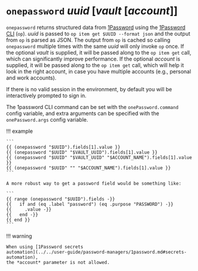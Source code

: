 # `onepassword` *uuid* [*vault* [*account*]]

`onepassword` returns structured data from [1Password](https://1password.com/)
using the [1Password
CLI](https://support.1password.com/command-line-getting-started/) (`op`).
*uuid* is passed to `op item get $UUID --format json` and the output from `op`
is parsed as JSON. The output from `op` is cached so calling `onepassword`
multiple times with the same *uuid* will only invoke `op` once. If the optional
*vault* is supplied, it will be passed along to the `op item get` call,
which can significantly improve performance. If the optional *account* is
supplied, it will be passed along to the `op item get` call, which will help it
look in the right account, in case you have multiple accounts (e.g., personal
and work accounts).

If there is no valid session in the environment, by default you will be
interactively prompted to sign in.

The 1password CLI command can be set with the `onePassword.command` config
variable, and extra arguments can be specified with the `onePassword.args`
config variable.

!!! example

    ```
    {{ (onepassword "$UUID").fields[1].value }}
    {{ (onepassword "$UUID" "$VAULT_UUID").fields[1].value }}
    {{ (onepassword "$UUID" "$VAULT_UUID" "$ACCOUNT_NAME").fields[1].value }}
    {{ (onepassword "$UUID" "" "$ACCOUNT_NAME").fields[1].value }}
    ```

    A more robust way to get a password field would be something like:

    ```
    {{ range (onepassword "$UUID").fields -}}
    {{   if and (eq .label "password") (eq .purpose "PASSWORD") -}}
    {{     .value -}}
    {{   end -}}
    {{ end }}
    ```

!!! warning

    When using [1Password secrets
    automation](../../user-guide/password-managers/1password.md#secrets-automation),
    the *account* parameter is not allowed.
